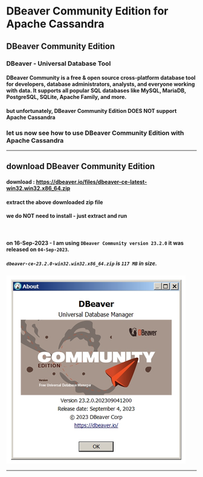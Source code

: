 # DBeaver Community Edition for Apache Cassandra

## DBeaver Community Edition

### DBeaver - Universal Database Tool
#### DBeaver Community is a free & open source cross-platform database tool for developers, database administrators, analysts, and everyone working with data. It supports all popular SQL databases like MySQL, MariaDB, PostgreSQL, SQLite, Apache Family, and more.
#### but unfortunately, DBeaver Community Edition DOES NOT support Apache Cassandra

### let us now see how to use DBeaver Community Edition with Apache Cassandra

---

## download DBeaver Community Edition

#### download : https://dbeaver.io/files/dbeaver-ce-latest-win32.win32.x86_64.zip

#### extract the above downloaded zip file
#### we do NOT need to install - just extract and run

<br>

#### on 16-Sep-2023 - I am using ` DBeaver Community version 23.2.0 ` it was released on ` 04-Sep-2023 `.
##### ` dbeaver-ce-23.2.0-win32.win32.x86_64.zip ` is ` 117 MB ` in size.

![DBeaver_01.jpg](https://github.com/sarma1807/DBeaver_for_Cassandra/blob/main/images/DBeaver_01.jpg)

---
